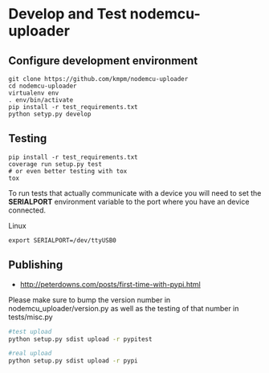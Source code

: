 Develop and Test nodemcu-uploader
=================================

Configure development environment
-------
```
git clone https://github.com/kmpm/nodemcu-uploader
cd nodemcu-uploader
virtualenv env
. env/bin/activate
pip install -r test_requirements.txt
python setyp.py develop
```



Testing
-------
```
pip install -r test_requirements.txt
coverage run setup.py test
# or even better testing with tox
tox
```

To run tests that actually communicate with a device you
will need to set the __SERIALPORT__ environment variable
to the port where you have an device connected.

Linux
```
export SERIALPORT=/dev/ttyUSB0
```


Publishing
----------
* http://peterdowns.com/posts/first-time-with-pypi.html

Please make sure to bump the version number in
nodemcu_uploader/version.py as well as the testing of that
number in tests/misc.py

```bash
#test upload
python setup.py sdist upload -r pypitest

#real upload
python setup.py sdist upload -r pypi
```
